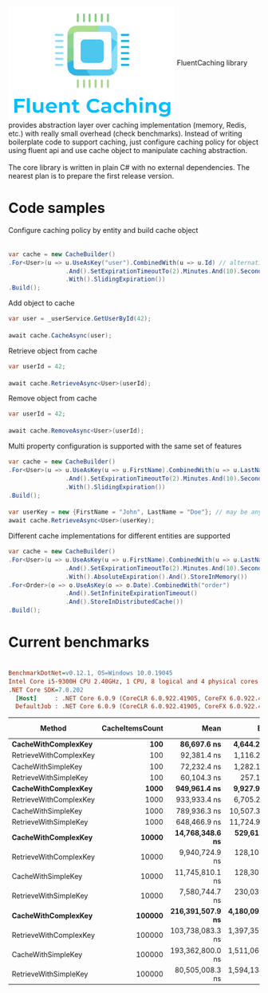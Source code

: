 <img src="https://raw.githubusercontent.com/superchar/FluentCaching/main/logo.png" align='center' alt="Fluent caching"> 
FluentCaching library provides abstraction layer over caching implementation (memory, Redis, etc.) with really small overhead (check benchmarks).
Instead of writing boilerplate code to support caching, just configure caching policy for object using fluent api and use cache object to manipulate caching abstraction. 
<br/><br/>The core library is written in plain C# with no external dependencies. 
The nearest plan is to prepare the first release version. 

<h1>Code samples</h1>

Configure caching policy by entity and build cache object
```csharp

var cache = new CacheBuilder()
.For<User>(u => u.UseAsKey("user").CombinedWith(u => u.Id) // alternatively UseAsKey(u => $"user{u.Id}")
                .And().SetExpirationTimeoutTo(2).Minutes.And(10).Seconds
                .With().SlidingExpiration())
.Build();
```
Add object to cache
```csharp
var user = _userService.GetUserById(42);

await cache.CacheAsync(user);
```

Retrieve object from cache
```csharp
var userId = 42;

await cache.RetrieveAsync<User>(userId);

```

Remove object from cache
```csharp
var userId = 42;

await cache.RemoveAsync<User>(userId);

```

Multi property configuration is supported with the same set of features
```csharp
var cache = new CacheBuilder()
.For<User>(u => u.UseAsKey(u => u.FirstName).CombinedWith(u => u.LastName) // alternatively UseAsKey(u => u.FirstName + u.LastName)
                .And().SetExpirationTimeoutTo(2).Minutes.And(10).Seconds
                .With().SlidingExpiration())
.Build();

var userKey = new {FirstName = "John", LastName = "Doe"}; // may be any class or struct with corresponding properties
await cache.RetrieveAsync<User>(userKey);
```

Different cache implementations for different entities are supported
```csharp
var cache = new CacheBuilder()
.For<User>(u => u.UseAsKey(u => u.FirstName).CombinedWith(u => u.LastName)
                .And().SetExpirationTimeoutTo(2).Minutes.And(10).Seconds
                .With().AbsoluteExpiration().And().StoreInMemory())
.For<Order>(o => o.UseAsKey(o => o.Date).CombinedWith("order")
                .And().SetInfiniteExpirationTimeout()
                .And().StoreInDistributedCache())
.Build();

```

<h1>Current benchmarks</h1>

``` ini

BenchmarkDotNet=v0.12.1, OS=Windows 10.0.19045
Intel Core i5-9300H CPU 2.40GHz, 1 CPU, 8 logical and 4 physical cores
.NET Core SDK=7.0.202
  [Host]     : .NET Core 6.0.9 (CoreCLR 6.0.922.41905, CoreFX 6.0.922.41905), X64 RyuJIT
  DefaultJob : .NET Core 6.0.9 (CoreCLR 6.0.922.41905, CoreFX 6.0.922.41905), X64 RyuJIT


```
|                 Method | CacheItemsCount |             Mean |           Error |          StdDev |           Median |      Gen 0 |     Gen 1 | Gen 2 |  Allocated |
|----------------------- |----------------:|-----------------:|----------------:|----------------:|-----------------:|-----------:|----------:|------:|-----------:|
|    **CacheWithComplexKey** |             **100** |      **86,697.6 ns** |     **4,644.26 ns** |    **13,399.76 ns** |      **79,066.8 ns** |    **12.8174** |    **1.2207** |     **-** |    **54000 B** |
| RetrieveWithComplexKey |             100 |      92,381.4 ns |     1,116.25 ns |     1,044.15 ns |      92,080.0 ns |    11.4746 |         - |     - |    48400 B |
|     CacheWithSimpleKey |             100 |      72,232.4 ns |     1,282.10 ns |     1,199.28 ns |      72,293.2 ns |    11.7188 |         - |     - |    49281 B |
|  RetrieveWithSimpleKey |             100 |      60,104.3 ns |       257.11 ns |       227.92 ns |      60,050.5 ns |     9.4604 |         - |     - |    39680 B |
|    **CacheWithComplexKey** |            **1000** |     **949,961.4 ns** |     **9,927.90 ns** |     **8,290.25 ns** |     **950,850.3 ns** |   **101.5625** |   **50.7813** |     **-** |   **545674 B** |
| RetrieveWithComplexKey |            1000 |     933,933.4 ns |     6,705.25 ns |     6,272.09 ns |     931,863.2 ns |   116.2109 |         - |     - |   487601 B |
|     CacheWithSimpleKey |            1000 |     789,936.3 ns |    10,507.35 ns |     9,314.50 ns |     788,144.9 ns |   111.3281 |   37.1094 |     - |   495682 B |
|  RetrieveWithSimpleKey |            1000 |     648,466.9 ns |    11,724.92 ns |     9,790.84 ns |     650,408.2 ns |    94.7266 |         - |     - |   399681 B |
|    **CacheWithComplexKey** |           **10000** |  **14,768,348.6 ns** |   **529,612.36 ns** | **1,553,261.37 ns** |  **14,398,479.7 ns** |   **875.0000** |  **437.5000** |     **-** |  **5511620 B** |
| RetrieveWithComplexKey |           10000 |   9,940,724.9 ns |   128,103.67 ns |   119,828.25 ns |   9,921,268.8 ns |  1171.8750 |         - |     - |  4951624 B |
|     CacheWithSimpleKey |           10000 |  11,745,810.1 ns |   128,303.11 ns |   120,014.81 ns |  11,760,548.4 ns |   781.2500 |  390.6250 |     - |  4959700 B |
|  RetrieveWithSimpleKey |           10000 |   7,580,744.7 ns |   230,036.37 ns |   656,306.71 ns |   7,393,207.8 ns |   953.1250 |         - |     - |  3999690 B |
|    **CacheWithComplexKey** |          **100000** | **216,391,507.9 ns** | **4,180,092.27 ns** | **9,604,457.14 ns** | **212,963,600.0 ns** |  **8000.0000** | **3000.0000** |     **-** | **55912896 B** |
| RetrieveWithComplexKey |          100000 | 103,738,083.3 ns | 1,397,357.03 ns | 1,307,088.63 ns | 103,625,016.7 ns | 12000.0000 |         - |     - | 50311941 B |
|     CacheWithSimpleKey |          100000 | 193,362,800.0 ns | 1,511,066.87 ns | 1,339,521.42 ns | 193,063,900.0 ns |  8000.0000 | 3000.0000 |     - | 50323008 B |
|  RetrieveWithSimpleKey |          100000 |  80,505,008.3 ns | 1,594,134.10 ns | 2,663,439.96 ns |  79,443,908.3 ns |  9666.6667 |         - |     - | 40720257 B |




